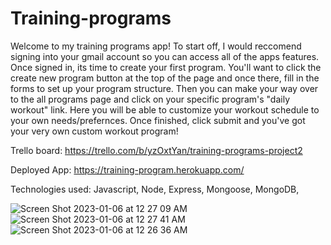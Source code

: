 # Training-programs

Welcome to my training programs app! To start off, I would reccomend signing into your gmail account so you can access all of the apps features. Once signed in, its time to create your first program. You'll want to click the create new program button at the top of the page and once there, fill in the forms to set up your program structure. Then you can make your way over to the all programs page and click on your specific program's "daily workout" link. Here you will be able to customize your workout schedule to your own needs/prefernces. Once finished, click submit and you've got your very own custom workout program!

Trello board: https://trello.com/b/yzOxtYan/training-programs-project2

Deployed App: https://training-program.herokuapp.com/

Technologies used: Javascript, Node, Express, Mongoose, MongoDB, 





![Screen Shot 2023-01-06 at 12 27 09 AM](https://user-images.githubusercontent.com/118827974/211042659-68eff0c6-e0f9-4597-8626-d144154c0a84.png)
![Screen Shot 2023-01-06 at 12 27 41 AM](https://user-images.githubusercontent.com/118827974/211042671-3ec7a018-30a1-4f37-8e00-e4f2a6e43c60.png)
![Screen Shot 2023-01-06 at 12 26 36 AM](https://user-images.githubusercontent.com/118827974/211042674-d700f974-e138-45e0-8b98-121551c1546e.png)

